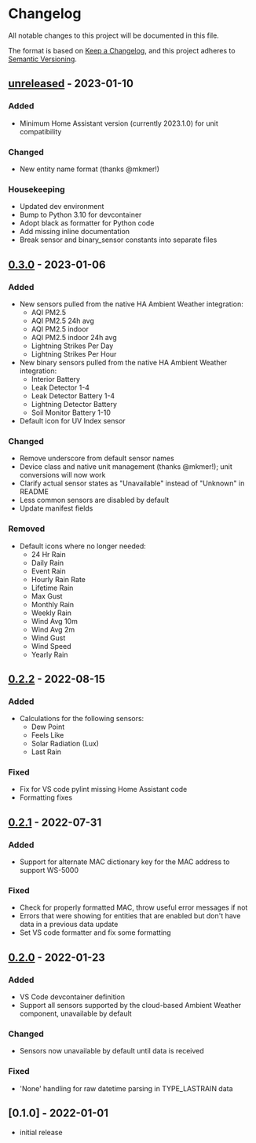 # Changelog

All notable changes to this project will be documented in this file.

The format is based on [Keep a Changelog],
and this project adheres to [Semantic Versioning].

## [unreleased] - 2023-01-10

### Added

- Minimum Home Assistant version (currently 2023.1.0) for unit compatibility

### Changed

- New entity name format (thanks @mkmer!)

### Housekeeping

- Updated dev environment
- Bump to Python 3.10 for devcontainer
- Adopt black as formatter for Python code
- Add missing inline documentation
- Break sensor and binary_sensor constants into separate files

## [0.3.0] - 2023-01-06

### Added

- New sensors pulled from the native HA Ambient Weather integration:
  - AQI PM2.5
  - AQI PM2.5 24h avg
  - AQI PM2.5 indoor
  - AQI PM2.5 indoor 24h avg
  - Lightning Strikes Per Day
  - Lightning Strikes Per Hour
- New binary sensors pulled from the native HA Ambient Weather integration:
  - Interior Battery
  - Leak Detector 1-4
  - Leak Detector Battery 1-4
  - Lightning Detector Battery
  - Soil Monitor Battery 1-10
- Default icon for UV Index sensor

### Changed

- Remove underscore from default sensor names
- Device class and native unit management (thanks @mkmer!); unit conversions will now work
- Clarify actual sensor states as "Unavailable" instead of "Unknown" in README
- Less common sensors are disabled by default
- Update manifest fields

### Removed

- Default icons where no longer needed:
  - 24 Hr Rain
  - Daily Rain
  - Event Rain
  - Hourly Rain Rate
  - Lifetime Rain
  - Max Gust
  - Monthly Rain
  - Weekly Rain
  - Wind Avg 10m
  - Wind Avg 2m
  - Wind Gust
  - Wind Speed
  - Yearly Rain

## [0.2.2] - 2022-08-15

### Added

- Calculations for the following sensors:
  - Dew Point
  - Feels Like
  - Solar Radiation (Lux)
  - Last Rain

### Fixed

- Fix for VS code pylint missing Home Assistant code
- Formatting fixes

## [0.2.1] - 2022-07-31

### Added

- Support for alternate MAC dictionary key for the MAC address to support WS-5000

### Fixed

- Check for properly formatted MAC, throw useful error messages if not
- Errors that were showing for entities that are enabled but don't have data in a previous data update
- Set VS code formatter and fix some formatting

## [0.2.0] - 2022-01-23

### Added

- VS Code devcontainer definition
- Support all sensors supported by the cloud-based Ambient Weather component, unavailable by default

### Changed

- Sensors now unavailable by default until data is received

### Fixed

- 'None' handling for raw datetime parsing in TYPE_LASTRAIN data

## [0.1.0] - 2022-01-01

- initial release

<!-- Links -->

[keep a changelog]: https://keepachangelog.com/en/1.0.0/
[semantic versioning]: https://semver.org/spec/v2.0.0.html

<!-- Versions -->

[unreleased]: https://github.com/tlskinneriv/awnet_local/compare/v0..0...HEAD
[0.3.0]: https://github.com/tlskinneriv/awnet_local/compare/v0.2.2...v0.3.0
[0.2.2]: https://github.com/tlskinneriv/awnet_local/compare/v0.2.1...v0.2.2
[0.2.1]: https://github.com/tlskinneriv/awnet_local/compare/v0.2.0...v0.2.1
[0.2.0]: https://github.com/tlskinneriv/awnet_local/releases/tag/v0.2.0
